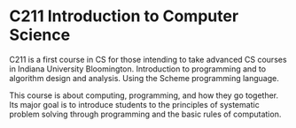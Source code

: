 # C211 Introduction to Computer Science

C211 is a first course in CS for those intending to take advanced CS courses in Indiana University Bloomington. Introduction to programming and to algorithm design and analysis. Using the Scheme programming language.

This course is about computing, programming, and how they go together. Its major goal is to introduce students to the principles of systematic problem solving through programming and the basic rules of computation.